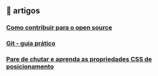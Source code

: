 ## :pencil: artigos

### [Como contribuir para o open source](https://opensource.guide/pt/how-to-contribute/)
### [Git - guia prático](http://rogerdudler.github.io/git-guide/index.pt_BR.html)
### [Pare de chutar e aprenda as propriedades CSS de posicionamento](https://medium.com/collabcode/pare-de-chutar-e-aprenda-as-propriedades-css-de-posicionamento-603154655121)